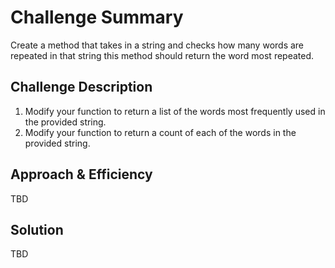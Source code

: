 # Challenge Summary
<!-- Short summary or background information -->
Create a method that takes in a string and checks how many words are repeated in that string this method should return the word most repeated.

## Challenge Description
<!-- Description of the challenge -->
1. Modify your function to return a list of the words most frequently used in the provided string.
2. Modify your function to return a count of each of the words in the provided string.


## Approach & Efficiency
<!-- What approach did you take? Why? What is the Big O space/time for this approach? -->
TBD

## Solution
<!-- Embedded whiteboard image -->
TBD